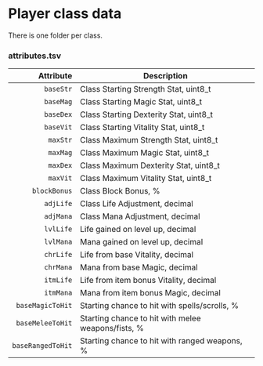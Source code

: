 # Player class data

There is one folder per class.

### attributes.tsv

 Attribute         | Description
------------------:|--------------------------------------
 `baseStr`         | Class Starting Strength Stat, uint8_t
 `baseMag`         | Class Starting Magic Stat, uint8_t
 `baseDex`         | Class Starting Dexterity Stat, uint8_t
 `baseVit`         | Class Starting Vitality Stat, uint8_t
 `maxStr`          | Class Maximum Strength Stat, uint8_t
 `maxMag`          | Class Maximum Magic Stat, uint8_t
 `maxDex`          | Class Maximum Dexterity Stat, uint8_t
 `maxVit`          | Class Maximum Vitality Stat, uint8_t
 `blockBonus`      | Class Block Bonus, %
 `adjLife`         | Class Life Adjustment, decimal
 `adjMana`         | Class Mana Adjustment, decimal
 `lvlLife`         | Life gained on level up, decimal
 `lvlMana`         | Mana gained on level up, decimal
 `chrLife`         | Life from base Vitality, decimal
 `chrMana`         | Mana from base Magic, decimal
 `itmLife`         | Life from item bonus Vitality, decimal
 `itmMana`         | Mana from item bonus Magic, decimal
 `baseMagicToHit`  | Starting chance to hit with spells/scrolls, %
 `baseMeleeToHit`  | Starting chance to hit with melee weapons/fists, %
 `baseRangedToHit` | Starting chance to hit with ranged weapons, %
